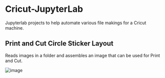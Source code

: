 # Cricut-JupyterLab
Jupyterlab projects to help automate various file makings for a Cricut machine.


## Print and Cut Circle Sticker Layout
Reads images in a folder and assembles an image that can be used for Print and Cut.

![image](https://github.com/creuzerm/Cricut-JupyterLab/assets/779440/43fe3e10-801f-457e-a685-9a741bcd451d)

